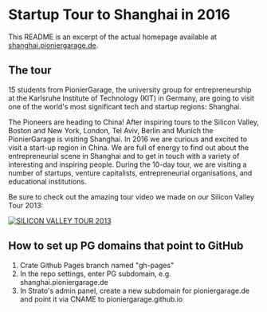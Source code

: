 # Startup Tour to Shanghai in 2016
This README is an excerpt of the actual homepage available at [shanghai.pioniergarage.de](http://shanghai.pioniergarage.de).

## The tour
15 students from PionierGarage, the university group for entrepreneurship at the Karlsruhe Institute of Technology (KIT) in Germany, are going to visit one of the world's most significant tech and startup regions: Shanghai.

The Pioneers are heading to China! After inspiring tours to the Silicon Valley, Boston and New York, London, Tel Aviv, Berlin and Munich the PionierGarage is visiting Shanghai. In 2016 we are curious and excited to visit a start-up region in China. We are full of energy to find out about the entrepreneurial scene in Shanghai and to get in touch with a variety of interesting and inspiring people. During the 10-day tour, we are visiting a number of startups, venture capitalists, entrepreneurial organisations, and educational institutions.

Be sure to check out the amazing tour video we made on our Silicon Valley Tour 2013: 

[![SILICON VALLEY TOUR 2013](http://img.youtube.com/vi/t-WDfZML1FY/0.jpg)](http://www.youtube.com/watch?v=t-WDfZML1FY)

## How to set up PG domains that point to GitHub
1) Crate Github Pages branch named "gh-pages"
2) In the repo settings, enter PG subdomain, e.g. shanghai.pioniergarage.de
3) In Strato's admin panel, create a new subdomain for pioniergarage.de and point it via CNAME to pioniergarage.github.io
